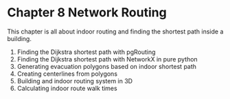# Chapter 8 Network Routing
This chapter is all about indoor routing and finding the shortest path inside a building.

  1. Finding the Dijkstra shortest path with pgRouting
  2. Finding the Dijkstra shortest path with NetworkX in pure python
  3. Generating evacuation polygons based on indoor shortest path
  4. Creating centerlines from polygons
  5. Building and indoor routing system in 3D
  6. Calculating indoor route walk times
